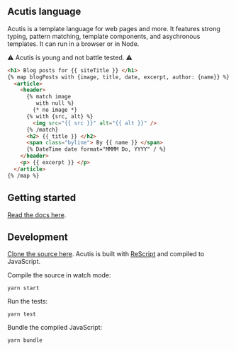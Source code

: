 ## Acutis language

Acutis is a template language for web pages and more. It features strong
typing, pattern matching, template components, and asychronous templates. It
can run in a browser or in Node.

⚠️ Acutis is young and not battle tested. ⚠️

```html
<h1> Blog posts for {{ siteTitle }} </h1>
{% map blogPosts with {image, title, date, excerpt, author: {name}} %}
  <article>
    <header>
      {% match image
         with null %}
        {* no image *}
      {% with {src, alt} %}
        <img src="{{ src }}" alt="{{ alt }}" />
      {% /match}
      <h2> {{ title }} </h2>
      <span class="byline"> By {{ name }} </span>
      {% DateTime date format="MMMM Do, YYYY" / %}
    </header>
    <p> {{ excerpt }} </p>
  </article>
{% /map %}
```

## Getting started

[Read the docs here][1].

## Development

[Clone the source here][2]. Acutis is built with [ReScript] and compiled to
JavaScript.

Compile the source in watch mode:

```shell
yarn start
```

Run the tests:

```shell
yarn test
```

Bundle the compiled JavaScript:

```shell
yarn bundle
```

[1]: https://johnridesa.bike/acutis/
[2]: https://github.com/johnridesabike/acutis/
[ReScript]: https://rescript-lang.org/
